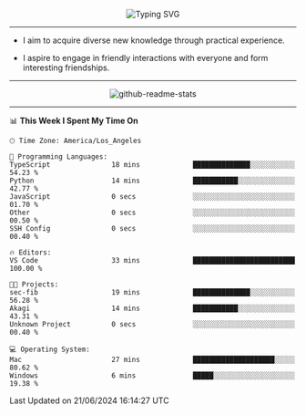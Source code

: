 <p align="center">
  <img src="https://readme-typing-svg.demolab.com?font=Fira+Code&weight=500&size=32&duration=2500&pause=1600&center=true&vCenter=true&random=false&width=1024&height=64&lines=Hi+there+%F0%9F%91%8B;I'm+delighted+you+could+make+it+here+%F0%9F%8E%89;I'm+Harry%2C+a+college+student+still+finding+my+way" alt="Typing SVG" />
</p>


---


- I aim to acquire diverse new knowledge through practical experience.

- I aspire to engage in friendly interactions with everyone and form interesting friendships.


---


<p align="center">
  <img src="https://github-readme-stats.vercel.app/api?username=Harry-Jing&show_icons=true" alt="github-readme-stats"/>
</p>


---

<!--START_SECTION:waka-->
📊 **This Week I Spent My Time On** 

```text
🕑︎ Time Zone: America/Los_Angeles

💬 Programming Languages: 
TypeScript               18 mins             ██████████████░░░░░░░░░░░   54.23 % 
Python                   14 mins             ███████████░░░░░░░░░░░░░░   42.77 % 
JavaScript               0 secs              ░░░░░░░░░░░░░░░░░░░░░░░░░   01.70 % 
Other                    0 secs              ░░░░░░░░░░░░░░░░░░░░░░░░░   00.50 % 
SSH Config               0 secs              ░░░░░░░░░░░░░░░░░░░░░░░░░   00.40 % 

🔥 Editors: 
VS Code                  33 mins             █████████████████████████   100.00 % 

🐱‍💻 Projects: 
sec-fib                  19 mins             ██████████████░░░░░░░░░░░   56.28 % 
Akagi                    14 mins             ███████████░░░░░░░░░░░░░░   43.31 % 
Unknown Project          0 secs              ░░░░░░░░░░░░░░░░░░░░░░░░░   00.40 % 

💻 Operating System: 
Mac                      27 mins             ████████████████████░░░░░   80.62 % 
Windows                  6 mins              █████░░░░░░░░░░░░░░░░░░░░   19.38 % 
```


 Last Updated on 21/06/2024 16:14:27 UTC
<!--END_SECTION:waka-->

